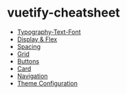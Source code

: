 # vuetify-cheatsheet

- [Typography-Text-Font](https://github.com/Adamskoullos/vuetify-cheatsheet/blob/main/text-font-typography.md)
- [Display & Flex](https://github.com/Adamskoullos/vuetify-cheatsheet/blob/main/flex.md)
- [Spacing](https://github.com/Adamskoullos/vuetify-cheatsheet/blob/main/spacing.md)
- [Grid]()
- [Buttons]()
- [Card]()
- [Navigation]()
- [Theme Configuration]()
